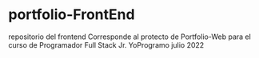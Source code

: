 # portfolio-FrontEnd
repositorio del frontend
Corresponde al protecto de Portfolio-Web para el curso de Programador Full Stack Jr. YoProgramo julio 2022
